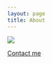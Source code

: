 ```yaml
---
layout: page
title: About
---
```



<img class="freezeframe" src="{{site.baseurl}}public/img/gif/giphy.gif" />

<a href="mailto:yifan.yang9@gmail.com"> Contact me</a>
<div id="map-canvas" style="width: 100%; height: 30%"></div>
